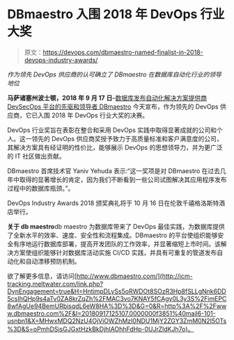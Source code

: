 # DBmaestro 入围 2018 年 DevOps 行业大奖

> 原文：<https://devops.com/dbmaestro-named-finalist-in-2018-devops-industry-awards/>

*作为领先 DevOps 供应商的认可确立了 DBmaestro 在数据库自动化行业的领导地位*

**马萨诸塞州波士顿，2018 年 9 月 17 日**–[数据库发布自动化解决方案提供商 DevSecOps 平台的先驱和领导者 DBmaestro](http://icm-tracking.meltwater.com/link.php?DynEngagement=true&H=HntimpDLySs5oRWDOt8SOzR3Hp8fSLLgNnk6DD5csIhQHp9s4aTv0ZA8krZqZh%2FMAC3vo7KNAY5fCAgy0L3y3S%2FimEPC8wfAgUe94BemURbisqdL6eW8HA%3D%3D&G=0&R=https%3A%2F%2Fwww.dbmaestro.com%2F&I=20180917125107.0000000f3851%40mail6-101-usnbn1&X=MHwxMDQ2NzU4OjViOWZhMzI0NDU1MjY2ZGY3ZmM0N2I5OTs%3D&S=sn_iOY7TShOpZUM6rYlUly5tKlSw-OkX_rvnDd2jhKI) 今天宣布，作为领先的 DevOps 供应商，它已入围 2018 年 DevOps 行业大奖的决赛。

DevOps 行业奖旨在表彰在整合和采用 DevOps 实践中取得显著成就的公司和个人。这一领先的 DevOps 供应商奖授予致力于高质量标准和客户满意度的公司，其解决方案具有经证明的性价比，能够展示 DevOps 的思想领导力，并为更广泛的 IT 社区做出贡献。

DBmaestro 首席技术官 Yaniv Yehuda 表示:“这一奖项是对 DBmaestro 在过去几年中取得的显著增长的肯定，因为我们不断看到一些公司试图解决其应用程序发布过程中的数据库瓶颈。”。

DevOps Industry Awards 2018 颁奖典礼将于 10 月 16 日在伦敦千禧格洛斯特酒店举行。

**关于 db maestro**db maestro 为数据库带来了 DevOps 最佳实践，为数据库提供了全新水平的效率、速度、安全性和流程集成。DBmaestro 的平台使组织能够安全有序地运行数据库部署，提高开发团队的工作效率，并显著缩短上市时间。该解决方案使组织能够针对数据库活动实施 CI/CD 实践，并具有可重复的管道发布自动化和自动漂移预防机制。

欲了解更多信息，请访问[http://www.dbmaestro.com/](http://icm-tracking.meltwater.com/link.php?DynEngagement=true&H=HntimpDLySs5oRWDOt8SOzR3Hp8fSLLgNnk6DD5csIhQHp9s4aTv0ZA8krZqZh%2FMAC3vo7KNAY5fCAgy0L3y3S%2FimEPC8wfAgUe94BemURbisqdL6eW8HA%3D%3D&G=0&R=http%3A%2F%2Fwww.dbmaestro.com%2F&I=20180917125107.0000000f3851%40mail6-101-usnbn1&X=MHwxMDQ2NzU4OjViOWZhMzI0NDU1MjY2ZGY3ZmM0N2I5OTs%3D&S=oPmhDSjsGJGxtHzkBkDjhIAOhhFdHp-0UJrZldKJh7o)。